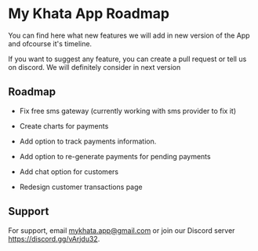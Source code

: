 # My Khata App Roadmap
You can find here what new features we will add in new version of the App and ofcourse it's timeline.

If you want to suggest any feature, you can create a pull request or tell us on discord. We will definitely consider in next version 


## Roadmap

- Fix free sms gateway (currently working with sms provider to fix it)

- Create charts for payments

- Add option to track payments information. 

- Add option to re-generate payments for pending payments

- Add chat option for customers

- Redesign customer transactions page



## Support

For support, email mykhata.app@gmail.com or join our Discord server https://discord.gg/vArjdu32.

  

  
